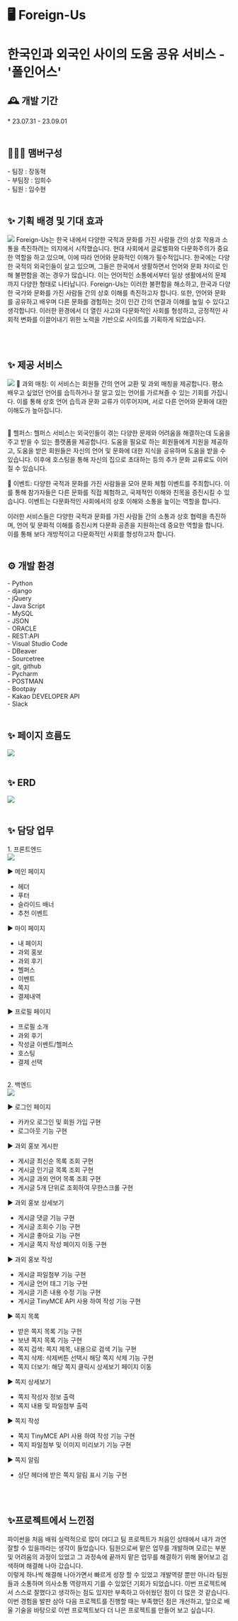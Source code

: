 # 🖥️ Foreign-Us

<h1>한국인과 외국인 사이의 도움 공유 서비스 - '폴인어스'</h1>
<h2>🕰️ 개발 기간</h2>
* 23.07.31 - 23.09.01<br><br>
<h2>🧑‍🤝‍🧑 맴버구성</h2>
 - 팀장 : 장동혁<br>
 - 부팀장 : 임희수<br>
 - 팀원 : 임수현<br><br>
<h2>✨ 기획 배경 및 기대 효과</h2>
<img src="https://github.com/ss00-coder/study-django/assets/129861795/1de2a62a-2ca9-4eb9-8ad6-49d8b4818f89">
Foreign-Us는 한국 내에서 다양한 국적과 문화를 가진 사람들 간의 상호 작용과 소통을 촉진하려는 의지에서 시작했습니다. 현대 사회에서 글로벌화와 다문화주의가 중요한 역할을 하고 있으며, 이에 따라 언어와 문화적인 이해가 필수적입니다. 한국에는 다양한 국적의 외국인들이 살고 있으며, 그들은 한국에서 생활하면서 언어와 문화 차이로 인해 불편함을 겪는 경우가 많습니다. 이는 언어적인 소통에서부터 일상 생활에서의 문제까지 다양한 형태로 나타납니다. Foreign-Us는 이러한 불편함을 해소하고, 한국과 다양한 국가와 문화를 가진 사람들 간의 상호 이해를 촉진하고자 합니다. 또한, 언어와 문화를 공유하고 배우며 다른 문화를 경험하는 것이 인간 간의 연결과 이해를 높일 수 있다고 생각합니다. 이러한 환경에서 더 열린 사고와 다문화적인 사회를 형성하고, 긍정적인 사회적 변화를 이끌어내기 위한 노력을 기반으로 사이트를 기획하게 되었습니다.

<br><br>

<h2>✨ 제공 서비스</h2>
<img src="https://github.com/ss00-coder/study-django/assets/129861795/9c90091f-8527-478b-ab5a-d80914948e5f">
📌 과외 매칭: 이 서비스는 회원들 간의 언어 교환 및 과외 매칭을 제공합니다. 평소 배우고 싶었던 언어를 습득하거나 잘 알고 있는 언어를 가르쳐즐 수 있는 기회를 가집니다. 이를 통해 상호 언어 습득과 문화 교류가 이루어지며, 서로 다른 언어와 문화에 대한 이해도가 높아집니다. <br><br>

📌 헬퍼스: 헬퍼스 서비스는 외국인들이 겪는 다양한 문제와 어려움을 해결하는데 도움을 주고 받을 수 있는 플랫폼을 제공합니다. 도움을 필요로 하는 회원들에게 지원을 제공하고, 도움을 받은 회원들은 자신의 언어 및 문화에 대한 지식을 공유하며 도움을 받을 수 있습니다. 이후에 호스팅을 통해 자신의 집으로 초대하는 등의 추가 문화 교류로도 이어질 수 있습니다. <br>

📌 이벤트: 다양한 국적과 문화를 가진 사람들을 모아 문화 체험 이벤트를 주최합니다. 이를 통해 참가자들은 다른 문화를 직접 체험하고, 국제적인 이해와 친목을 증진시킬 수 있습니다. 이벤트는 다문화적인 사회에서의 상호 이해와 소통을 높이는 역할을 합니다.<br>

이러한 서비스들은 다양한 국적과 문화를 가진 사람들 간의 소통과 상호 협력을 촉진하며, 언어 및 문화적 이해를 증진시켜 다문화 공존을 지원하는데 중요한 역할을 합니다. 이를 통해 보다 개방적이고 다문화적인 사회를 형성하고자 합니다.
<br><br>

<h2>⚙️ 개발 환경</h2>
- Python<br>
- django<br>
- jQuery<br>
- Java Script<br>
- MySQL<br>
- JSON<br>
- ORACLE<br>
- REST:API<br>
- Visual Studio Code<br>
- DBeaver<br>
- Sourcetree<br>
- git, github<br>
- Pycharm<br>
- POSTMAN<br>
- Bootpay<br>
- Kakao DEVELOPER API<br>
- Slack<br><br>

<h2>✨ 페이지 흐름도</h2>
<img src="https://github.com/ss00-coder/ss00-coder/assets/129861795/2f2177de-d03e-4af5-a1f2-0aad57a8720d">
<br><br>

<h2>✨ ERD</h2>
<img src="https://github.com/ss00-coder/study-django/assets/129861795/3d84b53b-a103-4ca5-b337-57e9e1c80fdf">
<br><br>
 
<h2>✨ 담당 업무</h2>
1. 프론트엔드<br>
<img src="https://raw.githubusercontent.com/dev-hyeon1022/dev-hyeon1022/master/%EA%B0%9C%EC%9D%B8%EC%9E%90%EB%A3%8C/foregin-us/img/foreign-us(%ED%8D%BC%EB%B8%94%EB%A6%AC%EC%8B%B1).png">

▶ 메인 페이지
- 헤더
- 푸터
- 슬라이드 배너
- 추천 이벤트

▶ 마이 페이지
- 내 페이지
- 과외 홍보
- 과외 후기
- 헬퍼스
- 이벤트
- 쪽지
- 결제내역
  
▶ 프로필 페이지
- 프로필 소개
- 과외 후기
- 작성글 이벤트/헬퍼스
- 호스팅
- 결제 선택

<br>
2. 백엔드<br>
<img src="https://raw.githubusercontent.com/dev-hyeon1022/dev-hyeon1022/master/%EA%B0%9C%EC%9D%B8%EC%9E%90%EB%A3%8C/foregin-us/img/foreign-us(%EB%B2%A1%EC%97%94%EB%93%9C).png">

▶ 로그인 페이지
- 카카오 로그인 및 회원 가입 구현
- 로그아웃 기능 구현
  
▶ 과외 홍보 게시판
- 게시글 최신순 목록 조회 구현
- 게시글 인기글 목록 조회 구현
- 게시글 과외 언어 목록 조회 구현
- 게시글 5개 단위로 조회하여 무한스크롤 구현

▶ 과외 홍보 상세보기
- 게시글 댓글 기능 구현
- 게시글 조회수 기능 구현
- 게시글 좋아요 기능 구현
- 게시글 쪽지 작성 페이지 이동 구현

▶ 과외 홍보 작성
- 게시글 파일첨부 기능 구현
- 게시글 언어 태그 기능 구현
- 게시글 기존 내용 수정 기능 구현
- 게시글 TinyMCE API 사용 하여 작성 기능 구현

▶ 쪽지 목록
- 받은 쪽지 목록 기능 구현
- 보낸 쪽지 목록 기능 구현
- 쪽지 검색: 쪽지 제목, 내용으로 검색 기능 구현
- 쪽지 삭제: 삭제버튼 선택시 해당 쪽지 삭제 기능 구현
- 쪽지 더보기: 해당 쪽지 클릭시 상세보기 페이지 이동

▶ 쪽지 상세보기
- 쪽지 작성자 정보 출력
- 쪽지 내용 및 파일첨부 출력

▶ 쪽지 작성
- 쪽지 TinyMCE API 사용 하여 작성 기능 구현
- 쪽지 파일첨부 및 이미지 미리보기 기능 구현

▶ 쪽지 알림
- 상단 헤더에 받은 쪽지 알림 표시 기능 구현

<br><br>

<h2>✨프로젝트에서 느낀점</h2>
파이썬을 처음 배워 실력적으로 많이 뎌디고 팀 프로젝트가 처음인 상태에서 내가 과연 잘할 수 있을까라는 생각이 들었습니다. 
팀원으로써 맡은 업무를 개발하며 모르는 부분 및 어려움의 과정이 있었고 그 과정속에 끝까지 맡은 업무를 해결하기 위해 물어보고 검색하며 해결해 나아 갔습니다. 
<br>
이렇게 하나씩 해결해 나아가면서 빠르게 성장 할 수 있었고 개발역량 뿐만 아니라 팀원들과 소통하며 의사소통 역량까지 기를 수 있었던 기회가 되었습니다. 
이번 프로젝트에서 스스로 잘했다고 생각하는 점도 있지만 부족하고 아쉬웠던 점이 더 많은 것 같습니다. 
<br>
이번 경험을 발판 삼아 다음 프로젝트를 진행할 때는 부족했던 점은 개선하고, 앞으로 배울 기술을 바탕으로 이번 프로젝트보다 더 나은 프로젝트를 만들어 보고 싶습니다.
